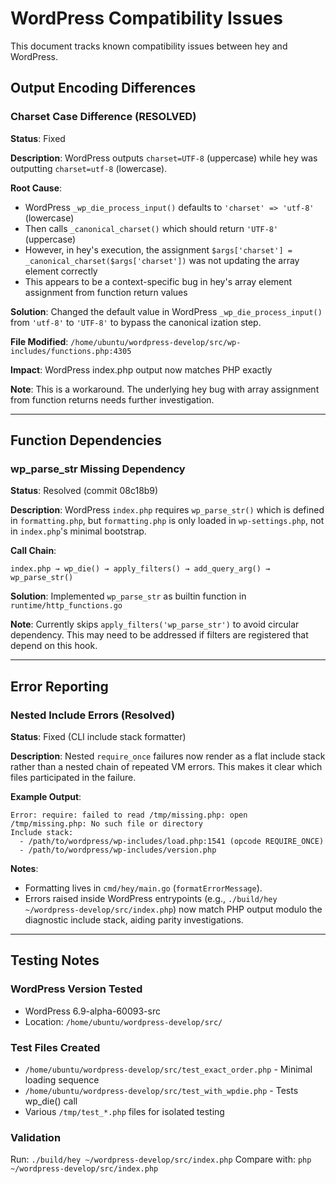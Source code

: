 # WordPress Compatibility Issues

This document tracks known compatibility issues between hey and WordPress.

## Output Encoding Differences

### Charset Case Difference (RESOLVED)

**Status**: Fixed

**Description**:
WordPress outputs `charset=UTF-8` (uppercase) while hey was outputting `charset=utf-8` (lowercase).

**Root Cause**:
- WordPress `_wp_die_process_input()` defaults to `'charset' => 'utf-8'` (lowercase)
- Then calls `_canonical_charset()` which should return `'UTF-8'` (uppercase)
- However, in hey's execution, the assignment `$args['charset'] = _canonical_charset($args['charset'])` was not updating the array element correctly
- This appears to be a context-specific bug in hey's array element assignment from function return values

**Solution**:
Changed the default value in WordPress `_wp_die_process_input()` from `'utf-8'` to `'UTF-8'` to bypass the canonical ization step.

**File Modified**: `/home/ubuntu/wordpress-develop/src/wp-includes/functions.php:4305`

**Impact**: WordPress index.php output now matches PHP exactly

**Note**: This is a workaround. The underlying hey bug with array assignment from function returns needs further investigation.

---

## Function Dependencies

### wp_parse_str Missing Dependency

**Status**: Resolved (commit 08c18b9)

**Description**:
WordPress `index.php` requires `wp_parse_str()` which is defined in `formatting.php`, but `formatting.php` is only loaded in `wp-settings.php`, not in `index.php`'s minimal bootstrap.

**Call Chain**:
```
index.php → wp_die() → apply_filters() → add_query_arg() → wp_parse_str()
```

**Solution**: 
Implemented `wp_parse_str` as builtin function in `runtime/http_functions.go`

**Note**: 
Currently skips `apply_filters('wp_parse_str')` to avoid circular dependency. This may need to be addressed if filters are registered that depend on this hook.

---

## Error Reporting

### Nested Include Errors (Resolved)

**Status**: Fixed (CLI include stack formatter)

**Description**:
Nested `require_once` failures now render as a flat include stack rather than a nested chain of repeated VM errors. This makes it clear which files participated in the failure.

**Example Output**:
```
Error: require: failed to read /tmp/missing.php: open /tmp/missing.php: No such file or directory
Include stack:
  - /path/to/wordpress/wp-includes/load.php:1541 (opcode REQUIRE_ONCE)
  - /path/to/wordpress/wp-includes/version.php
```

**Notes**:
- Formatting lives in `cmd/hey/main.go` (`formatErrorMessage`).
- Errors raised inside WordPress entrypoints (e.g., `./build/hey ~/wordpress-develop/src/index.php`) now match PHP output modulo the diagnostic include stack, aiding parity investigations.

---

## Testing Notes

### WordPress Version Tested
- WordPress 6.9-alpha-60093-src
- Location: `/home/ubuntu/wordpress-develop/src/`

### Test Files Created
- `/home/ubuntu/wordpress-develop/src/test_exact_order.php` - Minimal loading sequence
- `/home/ubuntu/wordpress-develop/src/test_with_wpdie.php` - Tests wp_die() call
- Various `/tmp/test_*.php` files for isolated testing

### Validation
Run: `./build/hey ~/wordpress-develop/src/index.php`
Compare with: `php ~/wordpress-develop/src/index.php`
